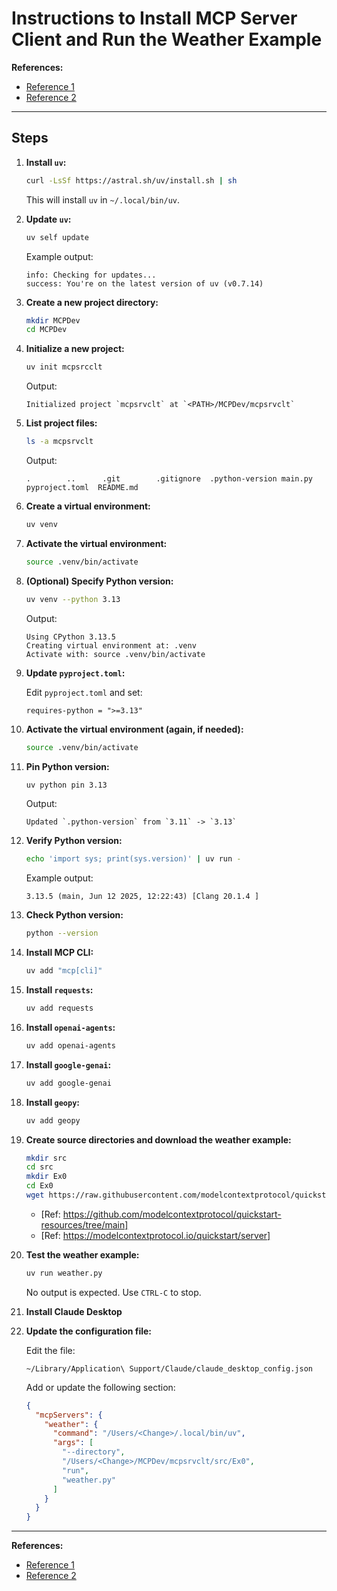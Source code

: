
# Instructions to Install MCP Server Client and Run the Weather Example

**References:**
- [Reference 1](https://github.com/modelcontextprotocol/quickstart-resources/tree/main)
- [Reference 2](https://modelcontextprotocol.io/quickstart/server)

---

## Steps

1. **Install `uv`:**

   ```sh
   curl -LsSf https://astral.sh/uv/install.sh | sh
   ```

   This will install `uv` in `~/.local/bin/uv`.

2. **Update `uv`:**

   ```sh
   uv self update
   ```

   Example output:
   ```
   info: Checking for updates...
   success: You're on the latest version of uv (v0.7.14)
   ```

3. **Create a new project directory:**

   ```sh
   mkdir MCPDev
   cd MCPDev
   ```

4. **Initialize a new project:**

   ```sh
   uv init mcpsrcclt
   ```

   Output:
   ```
   Initialized project `mcpsrvclt` at `<PATH>/MCPDev/mcpsrvclt`
   ```

5. **List project files:**

   ```sh
   ls -a mcpsrvclt
   ```

   Output:
   ```
   .		..		.git		.gitignore	.python-version	main.py		pyproject.toml	README.md
   ```

6. **Create a virtual environment:**

   ```sh
   uv venv
   ```

7. **Activate the virtual environment:**

   ```sh
   source .venv/bin/activate
   ```

8. **(Optional) Specify Python version:**

   ```sh
   uv venv --python 3.13
   ```

   Output:
   ```
   Using CPython 3.13.5
   Creating virtual environment at: .venv
   Activate with: source .venv/bin/activate
   ```

9. **Update `pyproject.toml`:**

   Edit `pyproject.toml` and set:

   ```
   requires-python = ">=3.13"
   ```

10. **Activate the virtual environment (again, if needed):**

    ```sh
    source .venv/bin/activate
    ```

11. **Pin Python version:**

    ```sh
    uv python pin 3.13
    ```

    Output:
    ```
    Updated `.python-version` from `3.11` -> `3.13`
    ```

12. **Verify Python version:**

    ```sh
    echo 'import sys; print(sys.version)' | uv run -
    ```

    Example output:
    ```
    3.13.5 (main, Jun 12 2025, 12:22:43) [Clang 20.1.4 ]
    ```

13. **Check Python version:**

    ```sh
    python --version
    ```

14. **Install MCP CLI:**

    ```sh
    uv add "mcp[cli]"
    ```

15. **Install `requests`:**

    ```sh
    uv add requests
    ```

16. **Install `openai-agents`:**

    ```sh
    uv add openai-agents
    ```

17. **Install `google-genai`:**

    ```sh
    uv add google-genai
    ```

18. **Install `geopy`:**

    ```sh
    uv add geopy
    ```

19. **Create source directories and download the weather example:**

    ```sh
    mkdir src
    cd src
    mkdir Ex0
    cd Ex0
    wget https://raw.githubusercontent.com/modelcontextprotocol/quickstart-resources/refs/heads/main/weather-server-python/weather.py
    ```

    - [Ref: https://github.com/modelcontextprotocol/quickstart-resources/tree/main]
    - [Ref: https://modelcontextprotocol.io/quickstart/server]

20. **Test the weather example:**

    ```sh
    uv run weather.py
    ```

    No output is expected. Use `CTRL-C` to stop.

21. **Install Claude Desktop**

22. **Update the configuration file:**

    Edit the file:

    ```
    ~/Library/Application\ Support/Claude/claude_desktop_config.json
    ```

    Add or update the following section:

    ```json
    {
      "mcpServers": {
        "weather": {
          "command": "/Users/<Change>/.local/bin/uv",
          "args": [
            "--directory",
            "/Users/<Change>/MCPDev/mcpsrvclt/src/Ex0",
            "run",
            "weather.py"
          ]
        }
      }
    }
    ```

---

**References:**
- [Reference 1](https://github.com/modelcontextprotocol/quickstart-resources/tree/main)
- [Reference 2](https://modelcontextprotocol.io/quickstart/server)